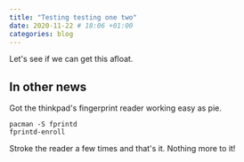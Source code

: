 ```yaml
---
title: "Testing testing one two"
date: 2020-11-22 # 18:06 +01:00
categories: blog
---
```


Let's see if we can get this afloat.

<!--more-->

## In other news

Got the thinkpad's fingerprint reader working easy as pie.

    pacman -S fprintd
    fprintd-enroll

Stroke the reader a few times and that's it. Nothing more to it!
